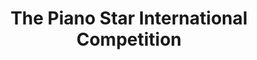 ---
layout: post
title: "The Piano Star International Competition"
categories: award
meta: "First Place, Elementary Group, Sempre Musick concerto competition, Andover MA"
note: "Invited to Winners' Recital"
---